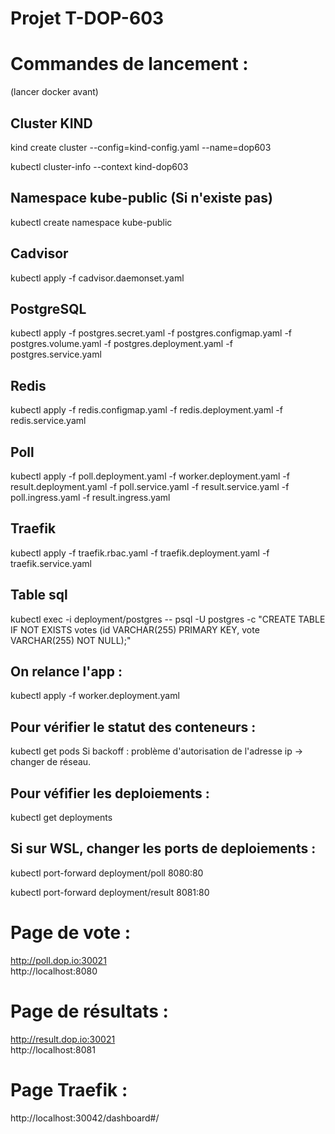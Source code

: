 # Projet T-DOP-603  

# Commandes de lancement :

(lancer docker avant)  
## Cluster KIND  
kind create cluster --config=kind-config.yaml --name=dop603

kubectl cluster-info --context kind-dop603

## Namespace kube-public (Si n'existe pas)  
kubectl create namespace kube-public  
  
## Cadvisor  
kubectl apply -f cadvisor.daemonset.yaml  
  
## PostgreSQL  
kubectl apply -f postgres.secret.yaml -f postgres.configmap.yaml -f postgres.volume.yaml -f postgres.deployment.yaml -f postgres.service.yaml  
  
## Redis  
kubectl apply -f redis.configmap.yaml -f redis.deployment.yaml -f redis.service.yaml
  
## Poll  
kubectl apply -f poll.deployment.yaml -f worker.deployment.yaml -f result.deployment.yaml -f poll.service.yaml -f result.service.yaml -f poll.ingress.yaml -f result.ingress.yaml
  
## Traefik  
kubectl apply -f traefik.rbac.yaml  -f traefik.deployment.yaml  -f traefik.service.yaml  
  
## Table sql  
kubectl exec -i deployment/postgres -- psql -U postgres -c "CREATE TABLE IF NOT EXISTS votes (id VARCHAR(255) PRIMARY KEY, vote VARCHAR(255) NOT NULL);"  

## On relance l'app :  
 kubectl apply -f worker.deployment.yaml

## Pour vérifier le statut des conteneurs :
kubectl get pods
Si backoff : problème d'autorisation de l'adresse ip -> changer de réseau.

## Pour véfifier les deploiements :
kubectl get deployments

## Si sur WSL, changer les ports de deploiements :
kubectl port-forward deployment/poll 8080:80

kubectl port-forward deployment/result 8081:80


# Page de vote  :
http://poll.dop.io:30021  
http://localhost:8080

  
# Page de résultats  :
http://result.dop.io:30021  
http://localhost:8081 
  
# Page Traefik  :
http://localhost:30042/dashboard#/
